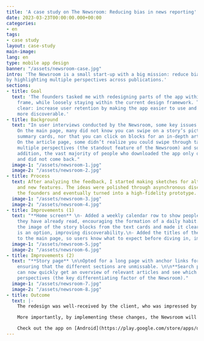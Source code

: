 ```yaml
---
title: 'A case study on The Newsroom: Reducing bias in news reporting'
date: 2023-03-23T00:00:00.000+00:00
categories:
- en
tags:
- case study
layout: case-study
main-image: 
lang: en
type: mobile app design
banner: "/assets/newsroom-case.jpg"
intro: 'The Newsroom is a small start-up with a big mission: reduce bias in news reporting
by highlighting multiple perspectives across publications.'
sections:
- title: Goal
  text: 'The founders tasked me with redesigning parts of the app within a short time
    frame, while loosely staying within the current design framework. The goal was
    clear: increase user retention by making the app easier to use and its features
    more discoverable.'
- title: Background
  text: "In user interviews conducted by the Newsroom, some key issues came up: \n\n-
    On the main page, many did not know you can swipe on a story’s picture to read
    summary cards, nor that you can click on blocks for an in-depth article view.\n-
    On the article page, some didn’t realize you could swipe through tabs to view
    multiple perspectives (the standout feature of the Newsroom) and sources.\n\nIn
    addition, the vast majority of people who downloaded the app only opened it once
    and did not come back."
  image-1: "/assets/newsroom-1.jpg"
  image-2: "/assets/newsroom-2.jpg"
- title: Process
  text: After analyzing the feedback, I started making sketches for alternative layouts
    and new features. The ideas were polished through asynchronous discussion with
    the founders and eventually turned into a high-fidelity prototype.
  image-1: "/assets/newsroom-3.jpg"
  image-2: "/assets/newsroom-4.jpg"
- title: Improvements (1)
  text: "**Home screen** \n- Added a weekly calendar row to show people which days
    they have already read, encouraging the formation of a daily habit.\n- Separated
    the image of the story blocks from the text cards and made it clear that swiping
    is an option, improving discoverability.\n- Added the titles of the multiple perspectives
    to the main page, so users know what to expect before diving in, improving transparency."
  image-1: "/assets/newsroom-5.jpg"
  image-2: "/assets/newsroom-6.jpg"
- title: Improvements (2)
  text: "**Story page** \n\nOpted for a long page with anchor links for easy navigation,
    ensuring that the different sections are unmissable. \n\n**Search page** \n\nYou
    can now quickly get an overview of relevant articles and see which ones have multiple
    perspectives (the key differentiating factor of the Newsroom)."
  image-1: "/assets/newsroom-7.jpg"
  image-2: "/assets/newsroom-8.jpg"
- title: Outcome
  text: |-
    The redesign was well-received by the client, who was impressed by the improved usability and discoverability of the app's key features. Some changes were implemented within days, while others will be tested and fine-tuned before release.

    More importantly, by implementing these changes, the Newsroom will be better positioned to compete as a unique challenger in the highly competitive sector of news apps and achieve its mission.

    Check out the app on [Android](https://play.google.com/store/apps/details?id=ai.thenewsroom.app) or [iOS](https://apps.apple.com/app/id1613913905).
---
```


